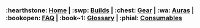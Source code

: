 ### :hearthstone: [**Home**](https://discord.com/channels/118456785047781384/1163625930120515584/1165344283889516695) **|** :swp: [**Builds**](https://discord.com/channels/118456785047781384/1163626863080517772/1163626958911963227) **|** :chest: [**Gear**](https://discord.com/channels/118456785047781384/1163627124599570523/1163627172800508085) **|** :wa: [**Auras**](https://discord.com/channels/118456785047781384/1163627251724726272/1163627307194388480) **|** :bookopen: [**FAQ**](https://discord.com/channels/118456785047781384/1163627440648753273/1163627483229327453) **|** :book~1: [**Glossary**](https://discord.com/channels/118456785047781384/1163627540691308586/1163627578674913392) **|** :phial: [**Consumables**](https://discord.com/channels/118456785047781384/1163629772920860822/1163629876344016959)
